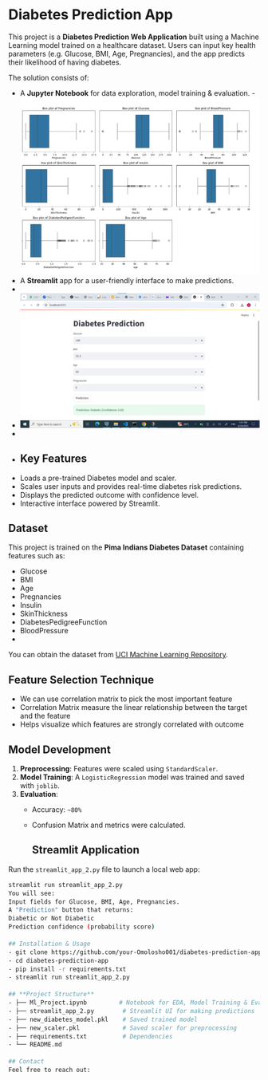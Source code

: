# Diabetes Prediction App
This project is a **Diabetes Prediction Web Application** built using a Machine Learning model trained on a healthcare dataset. Users can input key health parameters (e.g. Glucose, BMI, Age, Pregnancies), and the app predicts their likelihood of having diabetes.

The solution consists of:
- A **Jupyter Notebook** for data exploration, model training & evaluation.
-![App screenshot](https://github.com/Omolosho001/diabetes/blob/main/Screenshot%202025-06-24%20131917.jpg)
- A **Streamlit** app for a user-friendly interface to make predictions.
- 
- ![App Screenshot](https://github.com/Omolosho001/diabetes/blob/main/predic.jpg)
- 
- ## Key Features
- Loads a pre-trained Diabetes model and scaler.
- Scales user inputs and provides real-time diabetes risk predictions.
- Displays the predicted outcome with confidence level.
- Interactive interface powered by Streamlit.
## Dataset
This project is trained on the **Pima Indians Diabetes Dataset** containing features such as:
- Glucose
- BMI
- Age
- Pregnancies
- Insulin
- SkinThickness
- DiabetesPedigreeFunction
- BloodPressure
- 
You can obtain the dataset from [UCI Machine Learning Repository](https://www.kaggle.com/datasets/uciml/pima-indians-diabetes-database?select=diabetes.csv).

## Feature Selection Technique
- We can use correlation matrix to pick the most important feature
- Correlation Matrix measure the linear relationship between the target and the feature
- Helps visualize which features are strongly correlated with outcome
  
## Model Development
1. **Preprocessing**: Features were scaled using `StandardScaler`.
2. **Model Training**: A `LogisticRegression` model was trained and saved with `joblib`.
3. **Evaluation**:
   - Accuracy: `~80%`
   - Confusion Matrix and metrics were calculated.
     
     ## Streamlit Application
Run the `streamlit_app_2.py` file to launch a local web app:
```bash
streamlit run streamlit_app_2.py
You will see:
Input fields for Glucose, BMI, Age, Pregnancies.
A "Prediction" button that returns:
Diabetic or Not Diabetic
Prediction confidence (probability score)

## Installation & Usage
- git clone https://github.com/your-Omolosho001/diabetes-prediction-app.git
- cd diabetes-prediction-app
- pip install -r requirements.txt
- streamlit run streamlit_app_2.py

## **Project Structure**
- ├── Ml_Project.ipynb         # Notebook for EDA, Model Training & Evaluation
- ├── streamlit_app_2.py        # Streamlit UI for making predictions
- ├── new_diabetes_model.pkl    # Saved trained model
- ├── new_scaler.pkl            # Saved scaler for preprocessing
- ├── requirements.txt          # Dependencies
- └── README.md

## Contact
Feel free to reach out:

